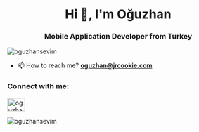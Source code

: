 <h1 align="center">Hi 👋, I'm Oğuzhan</h1>
<h3 align="center">Mobile Application Developer from Turkey</h3>

<p align="left"> <img src="https://komarev.com/ghpvc/?username=oguzhansevim&label=Profile%20views&color=0e75b6&style=flat" alt="oguzhansevim" /> </p>

- 📫 How to reach me? **oguzhan@jrcookie.com**

<h3 align="left">Connect with me:</h3>
<p align="left">
<a href="https://linkedin.com/in/oguzhansevim" target="blank"><img align="center" src="https://raw.githubusercontent.com/rahuldkjain/github-profile-readme-generator/master/src/images/icons/Social/linked-in-alt.svg" alt="oguzhansevim" height="30" width="40" /></a>
</p>

<p><img align="left" src="https://github-readme-stats.vercel.app/api/top-langs?username=oguzhansevim&show_icons=true&locale=en&layout=compact" alt="oguzhansevim" /></p>
